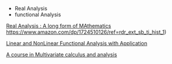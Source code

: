 * Real Analysis 
* functional Analysis

[Real Analysis : A long form of MAthematics](https://www.amazon.com/dp/1724510126/ref=rdr_ext_sb_ti_hist_1)
https://www.amazon.com/dp/1724510126/ref=rdr_ext_sb_ti_hist_1)


[Linear and NonLinear Functional Analysis with Application](https://www.amazon.com/Linear-Nonlinear-Functional-Analysis-Applications/dp/1611972582/ref=sr_1_1?keywords=linear+and+nonlinear+functional+analysis+with+application&qid=1561123467&s=gateway&sr=8-1)

[A course in Multivariate calculus and analysis](https://www.amazon.com/dp/1441916202/ref=rdr_ext_sb_ti_hist_2)


